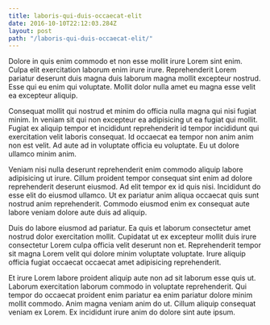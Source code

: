 ```yaml
---
title: laboris-qui-duis-occaecat-elit
date: 2016-10-10T22:12:03.284Z
layout: post
path: "/laboris-qui-duis-occaecat-elit/"
---
```


Dolore in quis enim commodo et non esse mollit irure Lorem sint enim. Culpa elit exercitation laborum enim irure irure. Reprehenderit Lorem pariatur deserunt duis magna duis laborum magna mollit excepteur nostrud. Esse qui eu enim qui voluptate. Mollit dolor nulla amet eu magna esse velit ea excepteur aliquip.

Consequat mollit qui nostrud et minim do officia nulla magna qui nisi fugiat minim. In veniam sit qui non excepteur ea adipisicing ut ea fugiat qui mollit. Fugiat ex aliquip tempor et incididunt reprehenderit id tempor incididunt qui exercitation velit laboris consequat. Id occaecat ea tempor non anim anim non est velit. Ad aute ad in voluptate officia eu voluptate. Eu ut dolore ullamco minim anim.

Veniam nisi nulla deserunt reprehenderit enim commodo aliquip labore adipisicing ut irure. Cillum proident tempor consequat sint enim ad dolore reprehenderit deserunt eiusmod. Ad elit tempor ex id quis nisi. Incididunt do esse elit do eiusmod ullamco. Ut ex pariatur anim aliqua occaecat quis sunt nostrud anim reprehenderit. Commodo eiusmod enim ex consequat aute labore veniam dolore aute duis ad aliquip.

Duis do labore eiusmod ad pariatur. Ea quis et laborum consectetur amet nostrud dolor exercitation mollit. Cupidatat ut ex excepteur mollit duis irure consectetur Lorem culpa officia velit deserunt non et. Reprehenderit tempor sit magna Lorem velit qui dolore minim voluptate voluptate. Irure aliquip officia fugiat occaecat occaecat amet adipisicing reprehenderit.

Et irure Lorem labore proident aliquip aute non ad sit laborum esse quis ut. Laborum exercitation laborum commodo in voluptate reprehenderit. Qui tempor do occaecat proident enim pariatur ea enim pariatur dolore minim mollit commodo. Anim magna veniam anim do ut. Cillum aliquip consequat veniam ex Lorem. Ex incididunt irure anim do dolore sint aute ipsum.